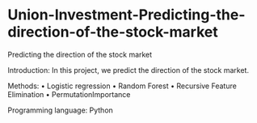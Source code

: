 # Union-Investment-Predicting-the-direction-of-the-stock-market

Predicting the direction of the stock market 

Introduction:
In this project, we predict the direction of the stock market.

Methods:
• Logistic regression
• Random Forest
• Recursive Feature Elimination
• PermutationImportance

Programming language: 
Python

